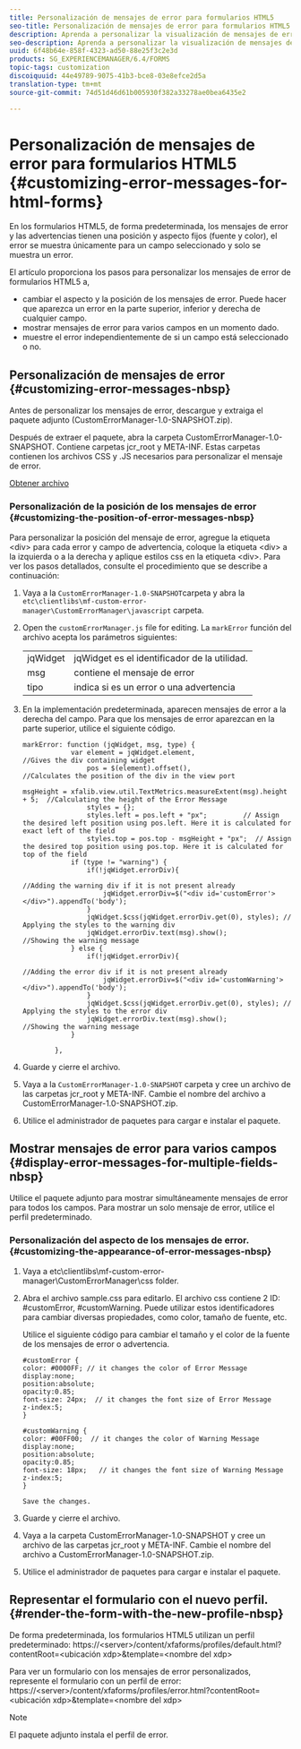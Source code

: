 ```yaml
---
title: Personalización de mensajes de error para formularios HTML5
seo-title: Personalización de mensajes de error para formularios HTML5
description: Aprenda a personalizar la visualización de mensajes de error para formularios HTML5, incluida la forma de cambiar su posición y apariencia.
seo-description: Aprenda a personalizar la visualización de mensajes de error para formularios HTML5, incluida la forma de cambiar su posición y apariencia.
uuid: 6f48b64e-858f-4323-ad50-88e25f3c2e3d
products: SG_EXPERIENCEMANAGER/6.4/FORMS
topic-tags: customization
discoiquuid: 44e49789-9075-41b3-bce8-03e8efce2d5a
translation-type: tm+mt
source-git-commit: 74d51d46d61b005930f382a33278ae0bea6435e2

---
```



# Personalización de mensajes de error para formularios HTML5 {#customizing-error-messages-for-html-forms}

En los formularios HTML5, de forma predeterminada, los mensajes de error y las advertencias tienen una posición y aspecto fijos (fuente y color), el error se muestra únicamente para un campo seleccionado y solo se muestra un error.

El artículo proporciona los pasos para personalizar los mensajes de error de formularios HTML5 a,

* cambiar el aspecto y la posición de los mensajes de error. Puede hacer que aparezca un error en la parte superior, inferior y derecha de cualquier campo.
* mostrar mensajes de error para varios campos en un momento dado.
* muestre el error independientemente de si un campo está seleccionado o no.

## Personalización de mensajes de error {#customizing-error-messages-nbsp}

Antes de personalizar los mensajes de error, descargue y extraiga el paquete adjunto (CustomErrorManager-1.0-SNAPSHOT.zip).

Después de extraer el paquete, abra la carpeta CustomErrorManager-1.0-SNAPSHOT. Contiene carpetas jcr_root y META-INF. Estas carpetas contienen los archivos CSS y .JS necesarios para personalizar el mensaje de error.

[Obtener archivo](assets/customerrormanager-1.0-snapshot.zip)

### Personalización de la posición de los mensajes de error {#customizing-the-position-of-error-messages-nbsp}

Para personalizar la posición del mensaje de error, agregue la etiqueta &lt;div> para cada error y campo de advertencia, coloque la etiqueta &lt;div> a la izquierda o a la derecha y aplique estilos css en la etiqueta &lt;div>. Para ver los pasos detallados, consulte el procedimiento que se describe a continuación:

1. Vaya a la `CustomErrorManager-1.0-SNAPSHOT`carpeta y abra la `etc\clientlibs\mf-custom-error-manager\CustomErrorManager\javascript` carpeta.
1. Open the `customErrorManager.js` file for editing. La `markError` función del archivo acepta los parámetros siguientes:

   |  |  |
   |---|---|
   | jqWidget | jqWidget es el identificador de la utilidad. |
   | msg | contiene el mensaje de error |
   | tipo | indica si es un error o una advertencia |

1. En la implementación predeterminada, aparecen mensajes de error a la derecha del campo. Para que los mensajes de error aparezcan en la parte superior, utilice el siguiente código.

   ```
   markError: function (jqWidget, msg, type) {
               var element = jqWidget.element,                                //Gives the div containing widget
                   pos = $(element).offset(),                          //Calculates the position of the div in the view port
                                                                   msgHeight = xfalib.view.util.TextMetrics.measureExtent(msg).height + 5;  //Calculating the height of the Error Message
                   styles = {};
                   styles.left = pos.left + "px";         // Assign the desired left position using pos.left. Here it is calculated for exact left of the field 
                   styles.top = pos.top - msgHeight + "px";  // Assign the desired top position using pos.top. Here it is calculated for top of the field 
               if (type != "warning") {
                   if(!jqWidget.errorDiv){
                                                                                   //Adding the warning div if it is not present already
                       jqWidget.errorDiv=$("<div id='customError'></div>").appendTo('body');
                   }
                   jqWidget.$css(jqWidget.errorDiv.get(0), styles); // Applying the styles to the warning div
                   jqWidget.errorDiv.text(msg).show();                     //Showing the warning message
               } else {
                   if(!jqWidget.errorDiv){
                                                                                   //Adding the error div if it is not present already
                       jqWidget.errorDiv=$("<div id='customWarning'></div>").appendTo('body');
                   }
                   jqWidget.$css(jqWidget.errorDiv.get(0), styles); // Applying the styles to the error div
                   jqWidget.errorDiv.text(msg).show();                     //Showing the warning message
               }
   
           },
   ```

1. Guarde y cierre el archivo.
1. Vaya a la `CustomErrorManager-1.0-SNAPSHOT` carpeta y cree un archivo de las carpetas jcr_root y META-INF. Cambie el nombre del archivo a CustomErrorManager-1.0-SNAPSHOT.zip.
1. Utilice el administrador de paquetes para cargar e instalar el paquete.

## Mostrar mensajes de error para varios campos {#display-error-messages-for-multiple-fields-nbsp}

Utilice el paquete adjunto para mostrar simultáneamente mensajes de error para todos los campos. Para mostrar un solo mensaje de error, utilice el perfil predeterminado.

### Personalización del aspecto de los mensajes de error.  {#customizing-the-appearance-of-error-messages-nbsp}

1. Vaya a etc\clientlibs\mf-custom-error-manager\CustomErrorManager\css folder.

1. Abra el archivo sample.css para editarlo. El archivo css contiene 2 ID: #customError, #customWarning. Puede utilizar estos identificadores para cambiar diversas propiedades, como color, tamaño de fuente, etc.

   Utilice el siguiente código para cambiar el tamaño y el color de la fuente de los mensajes de error o advertencia.

   ```
   #customError {
   color: #0000FF; // it changes the color of Error Message
   display:none;
   position:absolute;
   opacity:0.85;
   font-size: 24px;  // it changes the font size of Error Message
   z-index:5;
   }
   
   #customWarning {
   color: #00FF00;  // it changes the color of Warning Message
   display:none;
   position:absolute;
   opacity:0.85;
   font-size: 18px;   // it changes the font size of Warning Message
   z-index:5;
   }
   
   Save the changes.
   ```

1. Guarde y cierre el archivo.
1. Vaya a la carpeta CustomErrorManager-1.0-SNAPSHOT y cree un archivo de las carpetas jcr_root y META-INF. Cambie el nombre del archivo a CustomErrorManager-1.0-SNAPSHOT.zip.
1. Utilice el administrador de paquetes para cargar e instalar el paquete.

## Representar el formulario con el nuevo perfil.  {#render-the-form-with-the-new-profile-nbsp}

De forma predeterminada, los formularios HTML5 utilizan un perfil predeterminado: https://&lt;server>/content/xfaforms/profiles/default.html?contentRoot=&lt;ubicación xdp>&amp;template=&lt;nombre del xdp>

Para ver un formulario con los mensajes de error personalizados, represente el formulario con un perfil de error: https://&lt;server>/content/xfaforms/profiles/error.html?contentRoot=&lt;ubicación xdp>&amp;template=&lt;nombre del xdp>

>[!NOTE]
>
>El paquete adjunto instala el perfil de error.

